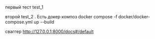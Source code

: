 первый тест test_1

второй test_2 . Есть докер композ 
docker compose -f docker/docker-compose.yml up --build

сваггер http://127.0.0.1:8000/docs#/default
